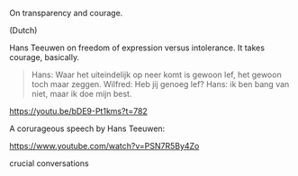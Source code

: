 
On transparency and courage.

(Dutch)


Hans Teeuwen on freedom of expression versus intolerance.
It takes courage, basically.

> Hans: Waar het uiteindelijk op neer komt is gewoon lef, het gewoon toch maar zeggen.
> Wilfred: Heb jij genoeg lef?
> Hans: ik ben bang van niet, maar ik doe mijn best.

https://youtu.be/bDE9-Pt1kms?t=782


A corurageous speech by Hans Teeuwen:

https://www.youtube.com/watch?v=PSN7R5By4Zo

crucial conversations
